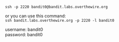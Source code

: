 `ssh -p 2220 bandit0@bandit.labs.overthewire.org`

or you can use this command:\
`ssh bandit.labs.overthewire.org -p 2220 -l bandit0`




username: bandit0\
password: bandit0

